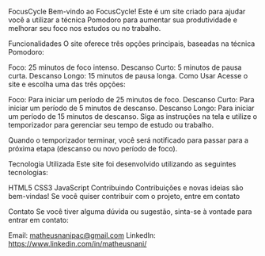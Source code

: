 FocusCycle
Bem-vindo ao FocusCycle! Este é um site criado para ajudar você a utilizar a técnica Pomodoro para aumentar sua produtividade e melhorar seu foco nos estudos ou no trabalho.

Funcionalidades
O site oferece três opções principais, baseadas na técnica Pomodoro:

Foco: 25 minutos de foco intenso.
Descanso Curto: 5 minutos de pausa curta.
Descanso Longo: 15 minutos de pausa longa.
Como Usar
Acesse o site e escolha uma das três opções:

Foco: Para iniciar um período de 25 minutos de foco.
Descanso Curto: Para iniciar um período de 5 minutos de descanso.
Descanso Longo: Para iniciar um período de 15 minutos de descanso.
Siga as instruções na tela e utilize o temporizador para gerenciar seu tempo de estudo ou trabalho.

Quando o temporizador terminar, você será notificado para passar para a próxima etapa (descanso ou novo período de foco).

Tecnologia Utilizada
Este site foi desenvolvido utilizando as seguintes tecnologias:

HTML5
CSS3
JavaScript
Contribuindo
Contribuições e novas ideias são bem-vindas! Se você quiser contribuir com o projeto, entre em contato

Contato
Se você tiver alguma dúvida ou sugestão, sinta-se à vontade para entrar em contato:

Email: matheusnanipac@gmail.com
LinkedIn: https://www.linkedin.com/in/matheusnani/
